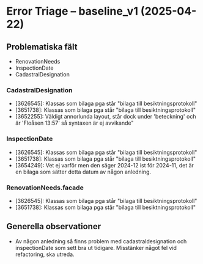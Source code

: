 # Error Triage – baseline_v1 (2025-04-22)

## Problematiska fält
- RenovationNeeds
- InspectionDate
- CadastralDesignation

### CadastralDesignation
- [3626545]: Klassas som bilaga pga står "bilaga till besiktningsprotokoll"
- [3651738]: Klassas som bilaga pga står "bilaga till besiktningsprotokoll"
- [3652255]: Väldigt annorlunda layout, står dock under 'beteckning' och är 'Floåsen 13:57' så syntaxen är ej avvikande"

### InspectionDate
- [3626545]: Klassas som bilaga pga står "bilaga till besiktningsprotokoll"
- [3651738]: Klassas som bilaga pga står "bilaga till besiktningsprotokoll"
- [3654249]: Vet ej varför men den säger 2024-12 ist för 2024-11, det är en bilaga som sätter detta datum av någon anledning.

### RenovationNeeds.facade
- [3626545]: Klassas som bilaga pga står "bilaga till besiktningsprotokoll"
- [3651738]: Klassas som bilaga pga står "bilaga till besiktningsprotokoll"

## Generella observationer
- Av någon anledning så finns problem med cadastraldesignation och inspectionDate som sett bra ut tidigare. Misstänker något fel vid refactoring, ska utreda.
